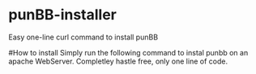 # punBB-installer
Easy one-line curl command to install punBB


#How to install
Simply run the following command to instal punbb on an apache WebServer. Completley hastle free, only one line of code.
